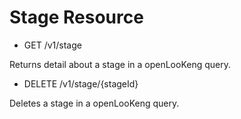 
Stage Resource
==============

- GET /v1/stage

Returns detail about a stage in a openLooKeng query.

- DELETE /v1/stage/{stageId}

Deletes a stage in a openLooKeng query.
